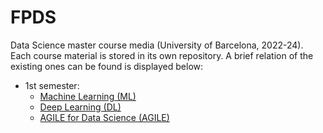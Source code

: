 # FPDS

Data Science master course media (University of Barcelona, 2022-24). 
Each course material is stored in its own repository. A brief 
relation of the existing ones can be found is displayed below:

- 1st semester:
  - [Machine Learning (ML)](https://github.com/gcastro-98/ML)
  - [Deep Learning (DL)](https://github.com/gcastro-98/DL)
  - [AGILE for Data Science (AGILE)](https://github.com/gcastro-98/AGILE)

